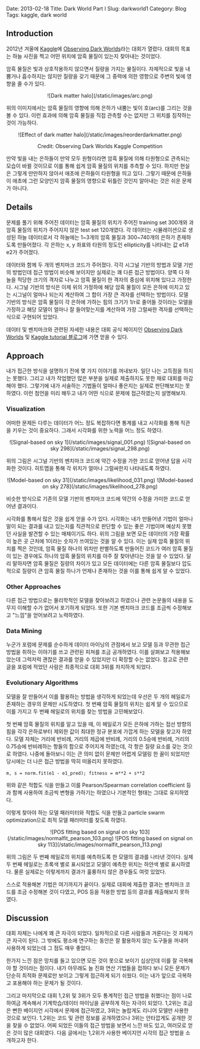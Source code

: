 Date: 2013-02-18
Title: Dark World Part I
Slug: darkworld1
Category: Blog
Tags: kaggle, dark world


## Introduction

2012년 겨울에 [Kaggle](http://www.kaggle.com/)에 [Observing Dark Worlds](http://www.kaggle.com/c/DarkWorlds)라는 대회가 열렸다.
대회의 목표는 하늘 사진을 찍고 어떤 위치에 암흑 물질이 있는지 찾아내는 것이었다.

암흑 물질은 빛과 상호작용하지 않으면서 질량을 가지는 물질이다.
자체적으로 빛을 내뿜거나 흡수하지는 않지만 질량을 갖기 때문에 그 중력에 의한 영향으로 주변의 빛에 영향을 줄 수가 있다.

<center>
![Dark matter halo](/static/images/arc.png)
</center>

위의 이미지에서는 암흑 물질의 영향에 의해 은하가 내뿜는 빛이 호(arc)를 그리는 것을 볼 수 있다.
이런 효과에 의해 암흑 물질을 직접 관측할 수는 없지만 그 위치를 짐작하는 것이 가능하다.

<center>
![Effect of dark matter halo](/static/images/reorderdarkmatter.png)

Credit: Observing Dark Worlds Kaggle Competition
</center>

만약 빛을 내는 은하들이 만약 모두 원형이라면 암흑 물질에 의해 타원형으로 관측되는 모습이 바뀔 것이므로 이를 통해 쉽게 암흑 물질의 위치를 추측할 수 있다.
하지만 현실은 그렇게 만만하지 않아서 애초에 은하들이 타원형을 띄고 있다.
그렇기 때문에 은하들이 애초에 그런 모양인지 암흑 물질의 영향으로 뒤틀린 것인지 알아내는 것은 쉬운 문제가 아니다.

## Details

문제를 풀기 위해 주어진 데이터는 암흑 물질의 위치가 주어진 training set 300개와 과 암흑 물질의 위치가 주어지지 않은 test set 120개였다.
각 데이터는 시뮬레이션으로 생성된 하늘 데이터로서 각 하늘에는 1~3개의 암흑 물질과 300~740개의 은하가 존재하도록 만들어졌다.
각 은하는 x, y 좌표와 타원의 정도인 ellipticity를 나타내는 값 e1과 e2가 주어졌다.

데이터와 함께 두 개의 벤치마크 코드가 주어졌다.
각각 시그널 기반의 방법과 모델 기반의 방법인데 접근 방법이 비슷해 보이지만 실제로는 꽤 다른 접근 방법이다.
양쪽 다 하늘을 적당한 크기의 격자로 나누고 암흑 물질이 한 격자의 중심에 위치해 있다고 가정한다.
시그널 기반의 방식은 이제 위의 가정하에 해당 암흑 물질이 모든 은하에 미치고 있는 시그널이 얼마나 되는지 계산하여 그 합이 가장 큰 격자를 선택하는 방법이다.
모델 기반의 방식은 암흑 물질이 각 은하에 가하는 힘의 크기가 1/r로 줄어들 것이라는 모델을 가정하고 해당 모델이 얼마나 잘 들어맞는지를 계산하여 가장 그럴싸한 격자를 선택하는 식으로 구현되어 있었다.

데이터 및 벤치마크와 관련된 자세한 내용은 대회 공식 페이지인 [Observing Dark Worlds](http://www.kaggle.com/c/DarkWorlds) 및
[Kaggle tutorial 블로그](http://blog.kaggle.com/2012/10/12/observing-dark-worlds-a-beginners-guide-to-dark-matter-how-to-find-it/)에 가면 얻을 수 있다.

## Approach

내가 접근한 방식을 설명하기 전에 몇 가지 이야기를 꺼내보자.
일단 나는 고득점을 하지는 못했다.
그리고 내가 작업했던 많은 부분을 실제로 제출하지도 못한 채로 대회를 마감해야 했다.
그렇기에 내가 서술하는 기법들이 얼마나 좋은지는 실제로 판단해보지는 못하였다.
이런 첨언을 미리 해두고 내가 어떤 식으로 문제에 접근하였는지 설명해보자.

### Visualization

어떠한 문제든 다루는 데이터가 어느 정도 복잡하다면 통계를 내고 시각화를 통해 직관을 키우는 것이 중요하다.
그래서 시각화를 위한 노력을 어느 정도 하였다.

<center>
![Signal-based on sky 1](/static/images/signal_001.png)
![Signal-based on sky 298](/static/images/signal_298.png)
</center>

위의 그림은 시그널 기반의 벤치마크 코드에 약간 수정을 가한 코드로 얻어낸 답을 시각화한 것이다.
히트맵을 통해 각 위치가 얼마나 그럴싸한지 나타내도록 하였다.

<center>
![Model-based on sky 31](/static/images/likelihood_031.png)
![Model-based on sky 278](/static/images/likelihood_278.png)
</center>

비슷한 방식으로 기존의 모델 기반의 벤치마크 코드에 약간의 수정을 가미한 코드로 얻어낸 결과이다.

시각화를 통해서 많은 것을 쉽게 얻을 수가 있다.
시각화는 내가 만들어낸 기법이 얼마나 말이 되는 결과를 내고 있는지를 직관적으로 판단할 수 있는 좋은 기법이며 예상치 못했던 사실을 발견할 수 있는 매체이기도 하다.
위의 그림을 보면 모든 데이터의 가장 확률이 높은 곳 근처에 1이라는 숫자가 쓰여있는 것을 알 수 있다.
이는 실제 암흑 물질의 위치를 찍은 것인데, 암흑 물질 하나의 위치만 판별하도록 만들어진 코드가 여러 암흑 물질이 있는 경우에도 하나의 암흑 물질의 위치를 아주 잘 찾아낸다는 것을 알 수 있었다.
달리 말하자면 암흑 물질은 질량의 차이가 있고 모든 데이터에는 다른 암흑 물질보다 압도적으로 질량이 큰 암흑 물질 하나가 언제나 존재하는 것을 이를 통해 쉽게 알 수 있었다.

### Other Approaches

다른 접근 방법으로는 물리학적인 모델을 찾아보려고 하였으나 관련 논문들의 내용을 도무지 이해할 수가 없어서 포기하게 되었다.
또한 기본 벤치마크 코드를 조금씩 수정해보고 "느낌"을 얻어보려고 노력하였다.

### Data Mining

누군가 포럼에 문제를 순수하게 데이터 마이닝의 관점에서 보고 모델 등과 무관한 접근 방법을 취하는 이야기를 쓰고 관련된 피쳐를 조금 공개하였다.
이를 살펴보고 적용해보았는데 그럭저럭 괜찮은 결과를 얻을 수 있었지만 더 확장할 수는 없었다.
참고로 관련 글을 포럼에 적었던 사람은 최종적으로 대회 3위를 차지하게 되었다.

### Evolutionary Algorithms

모델을 잘 만들어서 이를 활용하는 방법을 생각하게 되었는데 우선은 두 개의 헤일로가 존재하는 경우의 문제만 시도하였다.
첫 번째 암흑 물질의 위치는 쉽게 알 수 있으므로 이를 가지고 두 번째 헤일로의 위치를 찾는 방법을 고민해보았다.

첫 번째 암흑 물질의 위치를 알고 있을 때, 이 헤일로가 모든 은하에 가하는 접선 방향의 힘을 각각 은하로부터 제외한 값이 최대한 정규 분포에 가깝게 하는 모델을 찾고자 하였다.
모델 자체는 거리에 반비례, 거리의 제곱에 반비례, 거리의 0.5승에 반비례, 거리의 0.75승에 반비례하는 항들의 합으로 주어지게 하였는데, 각 항은 질량 요소를 갖는 것으로 하였다.
나중에 돌아보니 이는 큰 의미 없이 문제만 어렵게 모델링 한 꼴이 되었지만 당시에는 더 나은 접근 방법을 딱히 떠올리지 못하였다.

    m, s = norm.fit(e1 - e1_pred); fitness = m**2 + s**2

위와 같은 적합도 식을 만들고 이를 Pearson/Spearman correlation coefficient 등과 함께 사용하여 조금씩 변형을 가하기는 하였으나 기본적인 형태는 그대로 유지하였다.

이렇게 찾아야 하는 모델 패러미터와 적합도 식을 만들고 particle swarm optimization으로 최적 모델 패러미터를 찾도록 하였다.

<center>
![POS fitting based on signal on sky 103](/static/images/normalfit_pearson_103.png)
![POS fitting based on signal on sky 113](/static/images/normalfit_pearson_113.png)
</center>

위의 그림은 두 번째 헤일로의 위치를 예측하도록 한 모델의 결과를 나타낸 것이다.
실제 두 번째 헤일로는 초록색 별로 표시되었고 모델이 예측한 위치는 하얀색 별로 표시하였다.
물론 실제로는 이렇게까지 결과가 훌륭하지 않은 경우들도 여럿 있었다.

스스로 적용해본 기법은 여기까지가 끝이다.
실제로 대회에 제출한 결과는 벤치마크 코드를 조금 수정해본 것이 다였고, POS 등을 적용한 방법 등의 결과를 제출해보지 못하였다.

## Discussion

대회 자체는 나에게 꽤 큰 자극이 되었다.
일차적으로 다른 사람들과 겨룬다는 것 자체가 큰 자극이 된다.
그 밖에도 평소에 연구하는 동안은 잘 활용하지 않는 도구들을 꺼내어 사용하게 되었는데 그 점도 매우 좋았다.

한가지 느낀 점은 망치를 들고 있으면 모든 것이 못으로 보이기 십상인데 이를 잘 극복해야 할 것이라는 점이다.
내가 아무래도 늘 진화 연산 기법들을 접하다 보니 모든 문제가 단순히 최적화 문제로만 보이고 그렇게 접근하게 되기 쉬웠다.
이는 내가 앞으로 극복하고 포용해야 하는 문제가 될 것이다.

그리고 마지막으로 대회 1,2위 및 3위가 모두 통계적인 접근 방법을 취했다는 점이 나로 하여금 계속해서 기계학습/데이터 마이닝을 공부하게 하는 자극이 되었다.
1,2위는 조금은 뻔한 베이지언 시각에서 문제에 접근하였고, 3위는 놀랍게도 리니어 모델만 사용한 것으로 보인다.
1,2위는 코드 및 관련 정보를 공개하였으나 3위는 안타깝게도 공개한 것을 찾을 수 없었다.
어찌 되었든 이들의 접근 방법을 보면서 느낀 바도 있고, 여러모로 얻은 것이 많은 대회였다.
다음 글에서는 1,2위가 사용한 베이지언 시각의 접근 방법을 소개하고자 한다.

